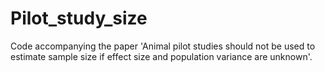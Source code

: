# Pilot_study_size
Code accompanying the paper 'Animal pilot studies should not be used to estimate sample size if effect size and population variance are unknown'.
